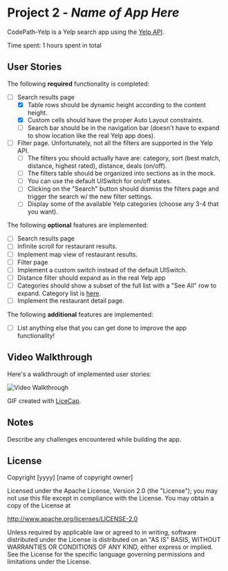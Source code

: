 # Project 2 - *Name of App Here*

CodePath-Yelp is a Yelp search app using the [Yelp API](http://www.yelp.com/developers/documentation/v2/search_api).

Time spent: 1 hours spent in total

## User Stories

The following **required** functionality is completed:

- [ ] Search results page
  - [X] Table rows should be dynamic height according to the content height.
  - [X] Custom cells should have the proper Auto Layout constraints.
  - [ ] Search bar should be in the navigation bar (doesn't have to expand to show location like the real Yelp app does).
- [ ] Filter page. Unfortunately, not all the filters are supported in the Yelp API.
  - [ ] The filters you should actually have are: category, sort (best match, distance, highest rated), distance, deals (on/off).
  - [ ] The filters table should be organized into sections as in the mock.
  - [ ] You can use the default UISwitch for on/off states.
  - [ ] Clicking on the "Search" button should dismiss the filters page and trigger the search w/ the new filter settings.
  - [ ] Display some of the available Yelp categories (choose any 3-4 that you want).

The following **optional** features are implemented:

- [ ] Search results page
- [ ] Infinite scroll for restaurant results.
- [ ] Implement map view of restaurant results.
- [ ] Filter page
- [ ] Implement a custom switch instead of the default UISwitch.
- [ ] Distance filter should expand as in the real Yelp app
- [ ] Categories should show a subset of the full list with a "See All" row to expand. Category list is [here](http://www.yelp.com/developers/documentation/category_list).
- [ ] Implement the restaurant detail page.

The following **additional** features are implemented:

- [ ] List anything else that you can get done to improve the app functionality!

## Video Walkthrough

Here's a walkthrough of implemented user stories:

<img src='http://i.imgur.com/link/to/your/gif/file.gif' title='Video Walkthrough' width='' alt='Video Walkthrough' />

GIF created with [LiceCap](http://www.cockos.com/licecap/).

## Notes

Describe any challenges encountered while building the app.

## License

Copyright [yyyy] [name of copyright owner]

Licensed under the Apache License, Version 2.0 (the "License");
you may not use this file except in compliance with the License.
You may obtain a copy of the License at

http://www.apache.org/licenses/LICENSE-2.0

Unless required by applicable law or agreed to in writing, software
distributed under the License is distributed on an "AS IS" BASIS,
WITHOUT WARRANTIES OR CONDITIONS OF ANY KIND, either express or implied.
See the License for the specific language governing permissions and
limitations under the License.
